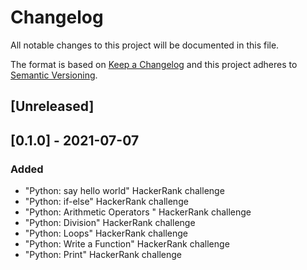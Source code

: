 # Changelog
All notable changes to this project will be documented in this file.

The format is based on [Keep a Changelog](http://keepachangelog.com/en/1.0.0/)
and this project adheres to [Semantic Versioning](http://semver.org/spec/v2.0.0.html).

## [Unreleased]

## [0.1.0] - 2021-07-07
### Added
- "Python: say hello world" HackerRank challenge
- "Python: if-else" HackerRank challenge
- "Python: Arithmetic Operators " HackerRank challenge
- "Python: Division" HackerRank challenge
- "Python: Loops" HackerRank challenge
- "Python: Write a Function" HackerRank challenge
- "Python: Print" HackerRank challenge
